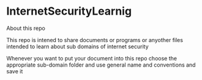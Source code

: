 # InternetSecurityLearnig

About this repo

This repo is intened to share documents or programs or anyother files intended to learn about sub domains of internet security

Whenever you want to put your document into this repo choose the appropriate sub-domain folder 
and use general name and conventions and save it

